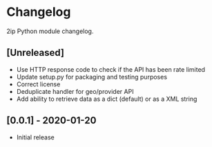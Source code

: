 # Changelog

2ip Python module changelog.

## [Unreleased]

- Use HTTP response code to check if the API has been rate limited
- Update setup.py for packaging and testing purposes
- Correct license
- Deduplicate handler for geo/provider API
- Add ability to retrieve data as a dict (default) or as a XML string

## [0.0.1] - 2020-01-20

- Initial release
